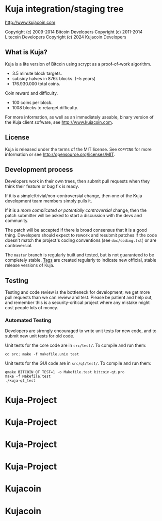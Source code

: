 Kuja integration/staging tree
================================

http://www.kujacoin.com

Copyright (c) 2009-2014 Bitcoin Developers
Copyright (c) 2011-2014 Litecoin Developers
Copyright (c) 2024 Kujacoin Developers

What is Kuja?
----------------

Kuja is a lite version of Bitcoin using scrypt as a proof-of-work algorithm.
 - 3.5 minute block targets.
 - subsidy halves in 876k blocks. (~5 years)
 - 176.930.000 total coins.

Coin reward and difficulty.
 - 100 coins per block.
 - 1008 blocks to retarget difficulty.

For more information, as well as an immediately useable, binary version of
the Kuja client sofware, see http://www.kujacoin.com.

License
-------

Kuja is released under the terms of the MIT license. See `COPYING` for more
information or see http://opensource.org/licenses/MIT.

Development process
-------------------

Developers work in their own trees, then submit pull requests when they think
their feature or bug fix is ready.

If it is a simple/trivial/non-controversial change, then one of the Kuja
development team members simply pulls it.

If it is a *more complicated or potentially controversial* change, then the patch
submitter will be asked to start a discussion with the devs and community.

The patch will be accepted if there is broad consensus that it is a good thing.
Developers should expect to rework and resubmit patches if the code doesn't
match the project's coding conventions (see `doc/coding.txt`) or are
controversial.

The `master` branch is regularly built and tested, but is not guaranteed to be
completely stable. [Tags](https://github.com/kuja-project/kuja/tags) are created
regularly to indicate new official, stable release versions of Kuja.

Testing
-------

Testing and code review is the bottleneck for development; we get more pull
requests than we can review and test. Please be patient and help out, and
remember this is a security-critical project where any mistake might cost people
lots of money.

### Automated Testing

Developers are strongly encouraged to write unit tests for new code, and to
submit new unit tests for old code.

Unit tests for the core code are in `src/test/`. To compile and run them:

    cd src; make -f makefile.unix test

Unit tests for the GUI code are in `src/qt/test/`. To compile and run them:

    qmake BITCOIN_QT_TEST=1 -o Makefile.test bitcoin-qt.pro
    make -f Makefile.test
    ./kuja-qt_test

# Kuja-Project
# Kuja-Project
# Kuja-Project
# Kuja-Project
# Kujacoin
# Kujacoin
